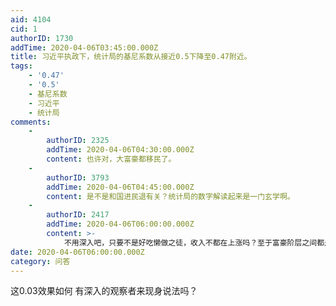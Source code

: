 ```yaml
---
aid: 4104
cid: 1
authorID: 1730
addTime: 2020-04-06T03:45:00.000Z
title: 习近平执政下，统计局的基尼系数从接近0.5下降至0.47附近。
tags:
    - '0.47'
    - '0.5'
    - 基尼系数
    - 习近平
    - 统计局
comments:
    -
        authorID: 2325
        addTime: 2020-04-06T04:30:00.000Z
        content: 也许对，大富豪都移民了。
    -
        authorID: 3793
        addTime: 2020-04-06T04:45:00.000Z
        content: 是不是和国进民退有关？统计局的数字解读起来是一门玄学啊。
    -
        authorID: 2417
        addTime: 2020-04-06T06:00:00.000Z
        content: >-
            不用深入吧，只要不是好吃懒做之徒，收入不都在上涨吗？至于富豪阶层之间都是零和博弈。总量变化不大。基尼系数必然下降。包子的问题是搞威权主义，经济民生方面没什么黑点。至于统计局的数据都是美国的会计事务所审计的，这是当初wto要求的，不会出错，这也是韬光养晦战略难以维持的主要原因。
date: 2020-04-06T06:00:00.000Z
category: 问答
---
```


这0.03效果如何 有深入的观察者来现身说法吗？
